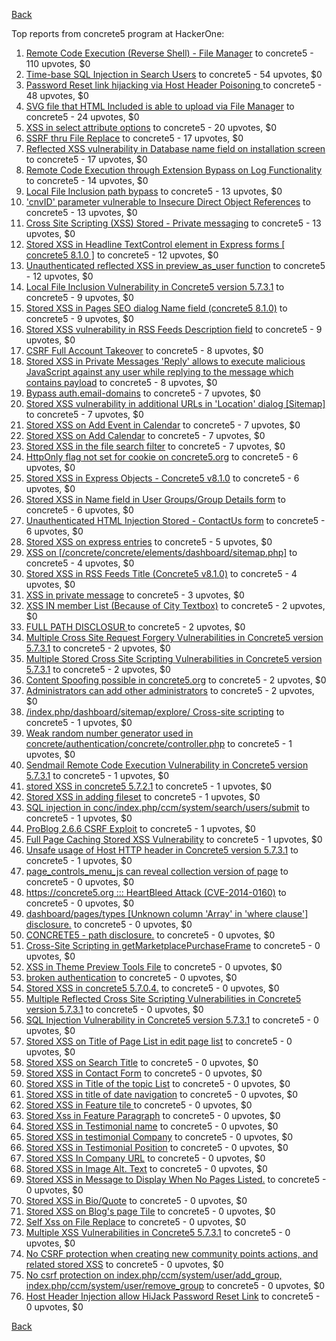[Back](../README.md)

Top reports from concrete5 program at HackerOne:

1. [Remote Code Execution (Reverse Shell) - File Manager](https://hackerone.com/reports/768322) to concrete5 - 110 upvotes, $0
2. [Time-base SQL Injection in Search Users](https://hackerone.com/reports/876800) to concrete5 - 54 upvotes, $0
3. [Password Reset link hijacking via Host Header Poisoning ](https://hackerone.com/reports/226659) to concrete5 - 48 upvotes, $0
4. [SVG file that HTML Included is able to upload via File Manager](https://hackerone.com/reports/437863) to concrete5 - 24 upvotes, $0
5. [XSS in select attribute options](https://hackerone.com/reports/753567) to concrete5 - 20 upvotes, $0
6. [SSRF thru File Replace](https://hackerone.com/reports/243865) to concrete5 - 17 upvotes, $0
7. [Reflected XSS vulnerability in Database name field on installation screen](https://hackerone.com/reports/289330) to concrete5 - 17 upvotes, $0
8. [Remote Code Execution through Extension Bypass on Log Functionality](https://hackerone.com/reports/841947) to concrete5 - 14 upvotes, $0
9. [Local File Inclusion path bypass](https://hackerone.com/reports/147570) to concrete5 - 13 upvotes, $0
10. ['cnvID' parameter vulnerable to Insecure Direct Object References](https://hackerone.com/reports/265284) to concrete5 - 13 upvotes, $0
11. [Cross Site Scripting (XSS) Stored - Private messaging](https://hackerone.com/reports/768313) to concrete5 - 13 upvotes, $0
12. [Stored XSS in Headline TextControl element in Express forms [ concrete5 8.1.0 ]](https://hackerone.com/reports/230278) to concrete5 - 12 upvotes, $0
13. [Unauthenticated reflected XSS in preview_as_user function](https://hackerone.com/reports/643442) to concrete5 - 12 upvotes, $0
14. [Local File Inclusion Vulnerability in Concrete5 version 5.7.3.1](https://hackerone.com/reports/59665) to concrete5 - 9 upvotes, $0
15. [Stored XSS in Pages SEO dialog Name field (concrete5 8.1.0)](https://hackerone.com/reports/230029) to concrete5 - 9 upvotes, $0
16. [Stored XSS vulnerability in RSS Feeds Description field](https://hackerone.com/reports/248133) to concrete5 - 9 upvotes, $0
17. [CSRF Full Account Takeover](https://hackerone.com/reports/152052) to concrete5 - 8 upvotes, $0
18. [Stored XSS in Private Messages 'Reply' allows to execute malicious JavaScript against any user while replying to the message which contains payload](https://hackerone.com/reports/247517) to concrete5 - 8 upvotes, $0
19. [Bypass auth.email-domains](https://hackerone.com/reports/4795) to concrete5 - 7 upvotes, $0
20. [Stored XSS vulnerability in additional URLs in 'Location' dialog [Sitemap]](https://hackerone.com/reports/251358) to concrete5 - 7 upvotes, $0
21. [Stored XSS on Add Event in Calendar](https://hackerone.com/reports/300532) to concrete5 - 7 upvotes, $0
22. [Stored XSS on Add Calendar](https://hackerone.com/reports/300571) to concrete5 - 7 upvotes, $0
23. [Stored XSS in the file search filter](https://hackerone.com/reports/873584) to concrete5 - 7 upvotes, $0
24. [HttpOnly flag not set for cookie on concrete5.org](https://hackerone.com/reports/4792) to concrete5 - 6 upvotes, $0
25. [Stored XSS in Express Objects - Concrete5 v8.1.0](https://hackerone.com/reports/221325) to concrete5 - 6 upvotes, $0
26. [Stored XSS in Name field in User Groups/Group Details form](https://hackerone.com/reports/247521) to concrete5 - 6 upvotes, $0
27. [Unauthenticated HTML Injection Stored - ContactUs form](https://hackerone.com/reports/768327) to concrete5 - 6 upvotes, $0
28. [Stored XSS on express entries](https://hackerone.com/reports/873474) to concrete5 - 5 upvotes, $0
29. [XSS on [/concrete/concrete/elements/dashboard/sitemap.php]](https://hackerone.com/reports/6853) to concrete5 - 4 upvotes, $0
30. [Stored XSS in RSS Feeds Title (Concrete5 v8.1.0)](https://hackerone.com/reports/221380) to concrete5 - 4 upvotes, $0
31. [XSS in private message](https://hackerone.com/reports/4826) to concrete5 - 3 upvotes, $0
32. [XSS IN member List (Because of City Textbox)](https://hackerone.com/reports/4839) to concrete5 - 2 upvotes, $0
33. [FULL PATH DISCLOSUR ](https://hackerone.com/reports/7736) to concrete5 - 2 upvotes, $0
34. [Multiple Cross Site Request Forgery Vulnerabilities in Concrete5 version 5.7.3.1](https://hackerone.com/reports/59660) to concrete5 - 2 upvotes, $0
35. [Multiple Stored Cross Site Scripting Vulnerabilities in Concrete5 version 5.7.3.1](https://hackerone.com/reports/59662) to concrete5 - 2 upvotes, $0
36. [Content Spoofing possible in concrete5.org](https://hackerone.com/reports/168078) to concrete5 - 2 upvotes, $0
37. [Administrators can add other administrators](https://hackerone.com/reports/304642) to concrete5 - 2 upvotes, $0
38. [/index.php/dashboard/sitemap/explore/ Cross-site scripting](https://hackerone.com/reports/4808) to concrete5 - 1 upvotes, $0
39. [Weak random number generator used in concrete/authentication/concrete/controller.php](https://hackerone.com/reports/31171) to concrete5 - 1 upvotes, $0
40. [Sendmail Remote Code Execution Vulnerability in Concrete5 version 5.7.3.1](https://hackerone.com/reports/59663) to concrete5 - 1 upvotes, $0
41. [stored XSS in concrete5 5.7.2.1](https://hackerone.com/reports/38890) to concrete5 - 1 upvotes, $0
42. [Stored XSS in adding fileset](https://hackerone.com/reports/42248) to concrete5 - 1 upvotes, $0
43. [SQL injection in conc/index.php/ccm/system/search/users/submit](https://hackerone.com/reports/38778) to concrete5 - 1 upvotes, $0
44. [ProBlog 2.6.6 CSRF Exploit](https://hackerone.com/reports/133847) to concrete5 - 1 upvotes, $0
45. [Full Page Caching Stored XSS Vulnerability](https://hackerone.com/reports/148300) to concrete5 - 1 upvotes, $0
46. [Unsafe usage of Host HTTP header in Concrete5 version 5.7.3.1](https://hackerone.com/reports/59666) to concrete5 - 1 upvotes, $0
47. [page_controls_menu_js can reveal collection version of page](https://hackerone.com/reports/4938) to concrete5 - 0 upvotes, $0
48. [https://concrete5.org ::: HeartBleed Attack (CVE-2014-0160)](https://hackerone.com/reports/6475) to concrete5 - 0 upvotes, $0
49. [dashboard/pages/types [Unknown column 'Array' in 'where clause'] disclosure.](https://hackerone.com/reports/4811) to concrete5 - 0 upvotes, $0
50. [CONCRETE5 - path disclosure.](https://hackerone.com/reports/4931) to concrete5 - 0 upvotes, $0
51. [Cross-Site Scripting in getMarketplacePurchaseFrame](https://hackerone.com/reports/6843) to concrete5 - 0 upvotes, $0
52. [XSS in Theme Preview Tools File](https://hackerone.com/reports/4777) to concrete5 - 0 upvotes, $0
53. [broken authentication](https://hackerone.com/reports/23921) to concrete5 - 0 upvotes, $0
54. [Stored XSS in concrete5 5.7.0.4.](https://hackerone.com/reports/30019) to concrete5 - 0 upvotes, $0
55. [Multiple Reflected Cross Site Scripting Vulnerabilities in Concrete5 version 5.7.3.1](https://hackerone.com/reports/59661) to concrete5 - 0 upvotes, $0
56. [SQL Injection Vulnerability in Concrete5 version 5.7.3.1](https://hackerone.com/reports/59664) to concrete5 - 0 upvotes, $0
57. [Stored XSS on Title of Page List in edit page list](https://hackerone.com/reports/50554) to concrete5 - 0 upvotes, $0
58. [Stored XSS on Search Title](https://hackerone.com/reports/50556) to concrete5 - 0 upvotes, $0
59. [Stored XSS in Contact Form](https://hackerone.com/reports/50564) to concrete5 - 0 upvotes, $0
60. [Stored XSS in Title of the topic List](https://hackerone.com/reports/50626) to concrete5 - 0 upvotes, $0
61. [Stored XSS in title of date navigation](https://hackerone.com/reports/50627) to concrete5 - 0 upvotes, $0
62. [Stored XSS in Feature tile ](https://hackerone.com/reports/50639) to concrete5 - 0 upvotes, $0
63. [Stored Xss in Feature Paragraph](https://hackerone.com/reports/50642) to concrete5 - 0 upvotes, $0
64. [Stored XSS in  Testimonial  name](https://hackerone.com/reports/50644) to concrete5 - 0 upvotes, $0
65. [Stored XSS in testimonial Company](https://hackerone.com/reports/50656) to concrete5 - 0 upvotes, $0
66. [Stored XSS in Testimonial Position](https://hackerone.com/reports/50645) to concrete5 - 0 upvotes, $0
67. [Stored XSS In Company URL](https://hackerone.com/reports/50662) to concrete5 - 0 upvotes, $0
68. [Stored XSS in Image Alt. Text](https://hackerone.com/reports/50782) to concrete5 - 0 upvotes, $0
69. [Stored XSS in Message to Display When No Pages Listed.](https://hackerone.com/reports/50780) to concrete5 - 0 upvotes, $0
70. [Stored XSS in Bio/Quote](https://hackerone.com/reports/50779) to concrete5 - 0 upvotes, $0
71. [Stored XSS on Blog's page Tile](https://hackerone.com/reports/50552) to concrete5 - 0 upvotes, $0
72. [Self Xss on File Replace](https://hackerone.com/reports/50481) to concrete5 - 0 upvotes, $0
73. [Multiple XSS Vulnerabilities in Concrete5 5.7.3.1](https://hackerone.com/reports/62294) to concrete5 - 0 upvotes, $0
74. [No CSRF protection when creating new community points actions, and related stored XSS](https://hackerone.com/reports/65808) to concrete5 - 0 upvotes, $0
75. [No csrf protection on index.php/ccm/system/user/add_group, index.php/ccm/system/user/remove_group](https://hackerone.com/reports/64184) to concrete5 - 0 upvotes, $0
76. [Host Header Injection allow HiJack Password Reset Link](https://hackerone.com/reports/301592) to concrete5 - 0 upvotes, $0


[Back](../README.md)